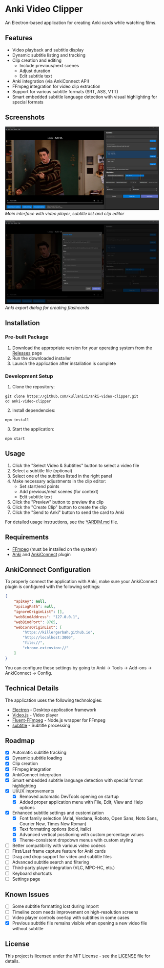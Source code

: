 # Anki Video Clipper

An Electron-based application for creating Anki cards while watching films.

## Features

- Video playback and subtitle display
- Dynamic subtitle listing and tracking
- Clip creation and editing
  - Include previous/next scenes
  - Adjust duration
  - Edit subtitle text
- Anki integration (via AnkiConnect API)
- FFmpeg integration for video clip extraction
- Support for various subtitle formats (SRT, ASS, VTT)
- Smart embedded subtitle language detection with visual highlighting for special formats

## Screenshots

![Main Interface](screenshots/main_interface.png)
*Main interface with video player, subtitle list and clip editor*

![Anki Export](screenshots/anki_export.png)
*Anki export dialog for creating flashcards*

## Installation

### Pre-built Package

1. Download the appropriate version for your operating system from the [Releases](https://github.com/kullanici/anki-video-clipper/releases) page
2. Run the downloaded installer
3. Launch the application after installation is complete

### Development Setup

1. Clone the repository:
```
git clone https://github.com/kullanici/anki-video-clipper.git
cd anki-video-clipper
```

2. Install dependencies:
```
npm install
```

3. Start the application:
```
npm start
```

## Usage

1. Click the "Select Video & Subtitles" button to select a video file
2. Select a subtitle file (optional)
3. Select one of the subtitles listed in the right panel
4. Make necessary adjustments in the clip editor:
   - Set start/end points
   - Add previous/next scenes (for context)
   - Edit subtitle text
5. Click the "Preview" button to preview the clip
6. Click the "Create Clip" button to create the clip
7. Click the "Send to Anki" button to send the card to Anki

For detailed usage instructions, see the [YARDIM.md](YARDIM.md) file.

## Requirements

- [FFmpeg](https://ffmpeg.org/download.html) (must be installed on the system)
- [Anki](https://apps.ankiweb.net/) and [AnkiConnect](https://ankiweb.net/shared/info/2055492159) plugin

## AnkiConnect Configuration

To properly connect the application with Anki, make sure your AnkiConnect plugin is configured with the following settings:

```json
{
    "apiKey": null,
    "apiLogPath": null,
    "ignoreOriginList": [],
    "webBindAddress": "127.0.0.1",
    "webBindPort": 8765,
    "webCorsOriginList": [
        "https://killergerbah.github.io",
        "http://localhost:3000",
        "file://",
        "chrome-extension://"
    ]
}
```

You can configure these settings by going to Anki → Tools → Add-ons → AnkiConnect → Config.

## Technical Details

The application uses the following technologies:

- [Electron](https://www.electronjs.org/) - Desktop application framework
- [Video.js](https://videojs.com/) - Video player
- [Fluent-FFmpeg](https://github.com/fluent-ffmpeg/node-fluent-ffmpeg) - Node.js wrapper for FFmpeg
- [subtitle](https://github.com/gsantiago/subtitle.js) - Subtitle processing

## Roadmap

- [x] Automatic subtitle tracking
- [x] Dynamic subtitle loading
- [x] Clip creation
- [x] FFmpeg integration
- [x] AnkiConnect integration
- [x] Smart embedded subtitle language detection with special format highlighting
- [x] UI/UX improvements
  - [x] Removed automatic DevTools opening on startup
  - [x] Added proper application menu with File, Edit, View and Help options
- [x] Enhanced subtitle settings and customization
  - [x] Font family selection (Arial, Verdana, Roboto, Open Sans, Noto Sans, Courier New, Times New Roman)
  - [x] Text formatting options (bold, italic)
  - [x] Advanced vertical positioning with custom percentage values
  - [x] Theme-consistent dropdown menus with custom styling
- [ ] Better compatibility with various video codecs
- [ ] First/Last frame capture feature for Anki cards
- [ ] Drag and drop support for video and subtitle files
- [ ] Advanced subtitle search and filtering
- [ ] Third-party player integration (VLC, MPC-HC, etc.)
- [ ] Keyboard shortcuts
- [ ] Settings page

## Known Issues

- [ ] Some subtitle formatting lost during import
- [ ] Timeline zoom needs improvement on high-resolution screens
- [ ] Video player controls overlap with subtitles in some cases
- [x] Previous subtitle file remains visible when opening a new video file without subtitle

## License

This project is licensed under the MIT License - see the [LICENSE](LICENSE) file for details.
